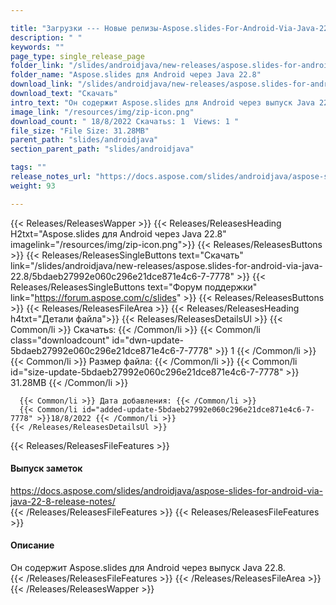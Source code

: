 ```yaml
---

title: "Загрузки --- Новые релизы-Aspose.slides-For-Android-Via-Java-22.8"
description: " "
keywords: ""
page_type: single_release_page
folder_link: "/slides/androidjava/new-releases/aspose.slides-for-android-via-java-22.8/"
folder_name: "Aspose.slides для Android через Java 22.8"
download_link: "/slides/androidjava/new-releases/aspose.slides-for-android-via-java-22.8/5bdaeb27992e060c296e21dce871e4c6-7-7778"
download_text: "Скачать"
intro_text: "Он содержит Aspose.slides для Android через выпуск Java 22.8."
image_link: "/resources/img/zip-icon.png"
download_count: " 18/8/2022 Скачатьs: 1  Views: 1 "
file_size: "File Size: 31.28MB"
parent_path: "slides/androidjava"
section_parent_path: "slides/androidjava"

tags: ""
release_notes_url: "https://docs.aspose.com/slides/androidjava/aspose-slides-for-android-via-java-22-8-release-notes/"
weight: 93

---
```


{{< Releases/ReleasesWapper >}}
  {{< Releases/ReleasesHeading H2txt="Aspose.slides для Android через Java 22.8" imagelink="/resources/img/zip-icon.png">}}
  {{< Releases/ReleasesButtons >}}
    {{< Releases/ReleasesSingleButtons text="Скачать" link="/slides/androidjava/new-releases/aspose.slides-for-android-via-java-22.8/5bdaeb27992e060c296e21dce871e4c6-7-7778" >}}
    {{< Releases/ReleasesSingleButtons text="Форум поддержки" link="https://forum.aspose.com/c/slides" >}}
  {{< Releases/ReleasesButtons >}}
  {{< Releases/ReleasesFileArea >}}
    {{< Releases/ReleasesHeading h4txt="Детали файла">}}
    {{< Releases/ReleasesDetailsUl >}}
      {{< Common/li >}} Скачатьs: {{< /Common/li >}}
      {{< Common/li class="downloadcount" id="dwn-update-5bdaeb27992e060c296e21dce871e4c6-7-7778" >}} 1 {{< /Common/li >}}
      {{< Common/li >}} Размер файла: {{< /Common/li >}}
      {{< Common/li id="size-update-5bdaeb27992e060c296e21dce871e4c6-7-7778" >}} 31.28MB {{< /Common/li >}}

      {{< Common/li >}} Дата добавления: {{< /Common/li >}}
      {{< Common/li id="added-update-5bdaeb27992e060c296e21dce871e4c6-7-7778" >}}18/8/2022 {{< /Common/li >}}
    {{< /Releases/ReleasesDetailsUl >}}

  {{< Releases/ReleasesFileFeatures >}}
      <h4>Выпуск заметок</h4><div><a href='https://docs.aspose.com/slides/androidjava/aspose-slides-for-android-via-java-22-8-release-notes/'>https://docs.aspose.com/slides/androidjava/aspose-slides-for-android-via-java-22-8-release-notes/</a></div>
  {{< /Releases/ReleasesFileFeatures >}}
  {{< Releases/ReleasesFileFeatures >}}
      <h4>Описание</h4><div class="HTMLDescription">Он содержит Aspose.slides для Android через выпуск Java 22.8.</div>
  {{< /Releases/ReleasesFileFeatures >}}
 {{< /Releases/ReleasesFileArea >}}
{{< /Releases/ReleasesWapper >}}


